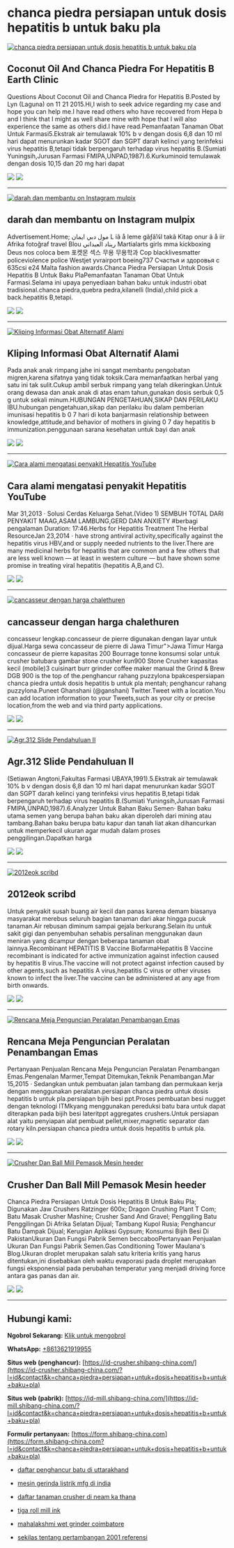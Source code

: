 # chanca piedra persiapan untuk dosis hepatitis b untuk baku pla

<a href="https://swt.shibang-china.com/?l=id&img&k=chanca+piedra+persiapan+untuk+dosis+hepatitis+b+untuk+baku+pla" target="_blank">![chanca piedra persiapan untuk dosis hepatitis b untuk baku pla](http://static.shibang-china.com/all-800x300/1166.jpg)</a>

## Coconut Oil And Chanca Piedra For Hepatitis B Earth Clinic
Questions About Coconut Oil and Chanca Piedra for Hepatitis B.Posted by Lyn (Laguna) on 11 21 2015.Hi,I wish to seek advice regarding my case and hope you can help me.I have read others who have recovered from Hepa b and I think that I might as well share mine with hope that I will also experience the same as others did.I have read.Pemanfaatan Tanaman Obat Untuk Farmasi5.Ekstrak air temulawak 10% b v dengan dosis 6,8 dan 10 ml hari dapat menurunkan kadar SGOT dan SGPT darah kelinci yang terinfeksi virus hepatitis B,tetapi tidak berpengaruh terhadap virus hepatitis B.(Sumiati Yuningsih,Jurusan Farmasi FMIPA,UNPAD,1987).6.Kurkuminoid temulawak dengan dosis 10,15 dan 20 mg hari dapat


<a href="https://whatsapp.shibangsoft.com/WhatsApp.php" target="_blank" title="WhatsApp">![](http://static.shibang-china.com/icon/whatsapp.png)</a> <a href="https://swt.shibang-china.com/?l=id&icon&k=chanca+piedra+persiapan+untuk+dosis+hepatitis+b+untuk+baku+pla" target="_blank">![](http://static.shibang-china.com/icon/chat-id.png)</a>

---

<a href="https://swt.shibang-china.com/?l=id&img&k=chanca+piedra+persiapan+untuk+dosis+hepatitis+b+untuk+baku+pla" target="_blank">![darah dan membantu on Instagram mulpix](http://static.shibang-china.com/all-800x300/997.jpg)</a>

## darah dan membantu on Instagram mulpix
Advertisement.Home; مول دبي ايمان L iã å leme gãƒâ¼l takã Kitap onur ã å iir Afrika fotoğraf travel Blou ريناد العبداني Martialarts girls mma kickboxing Deus nos coloca bem 포켓몬 섹스 무용 무용학과 Cop blacklivesmatter policeviolence police Westjet yvrairport boeing737 Счастья и здоровья с 635csi e24 Malta fashion awards.Chanca Piedra Persiapan Untuk Dosis Hepatitis B Untuk Baku PlaPemanfaatan Tanaman Obat Untuk Farmasi.Selama ini upaya penyediaan bahan baku untuk industri obat tradisional.chanca piedra,quebra pedra,kilanelli (India),child pick a back.hepatitis B,tetapi.


<a href="https://whatsapp.shibangsoft.com/WhatsApp.php" target="_blank" title="WhatsApp">![](http://static.shibang-china.com/icon/whatsapp.png)</a> <a href="https://swt.shibang-china.com/?l=id&icon&k=chanca+piedra+persiapan+untuk+dosis+hepatitis+b+untuk+baku+pla" target="_blank">![](http://static.shibang-china.com/icon/chat-id.png)</a>

---

<a href="https://swt.shibang-china.com/?l=id&img&k=chanca+piedra+persiapan+untuk+dosis+hepatitis+b+untuk+baku+pla" target="_blank">![Kliping Informasi Obat Alternatif Alami](http://static.shibang-china.com/all-800x300/122.jpg)</a>

## Kliping Informasi Obat Alternatif Alami
Pada anak anak rimpang jahe ini sangat membantu pengobatan migren,karena sifatnya yang tidak toksik.Cara memanfaatkan herbal yang satu ini tak sulit.Cukup ambil serbuk rimpang yang telah dikeringkan.Untuk orang dewasa dan anak anak di atas enam tahun,gunakan dosis serbuk 0,5 g untuk sekali minum.HUBUNGAN PENGETAHUAN,SIKAP DAN PERILAKU IBU.hubungan pengetahuan,sikap dan perilaku ibu dalam pemberian imunisasi hepatitis b 0 7 hari di kota banjarmasin relationship between knowledge,attitude,and behavior of mothers in giving 0 7 day hepatitis b immunization.penggunaan sarana kesehatan untuk bayi dan anak


<a href="https://whatsapp.shibangsoft.com/WhatsApp.php" target="_blank" title="WhatsApp">![](http://static.shibang-china.com/icon/whatsapp.png)</a> <a href="https://swt.shibang-china.com/?l=id&icon&k=chanca+piedra+persiapan+untuk+dosis+hepatitis+b+untuk+baku+pla" target="_blank">![](http://static.shibang-china.com/icon/chat-id.png)</a>

---

<a href="https://swt.shibang-china.com/?l=id&img&k=chanca+piedra+persiapan+untuk+dosis+hepatitis+b+untuk+baku+pla" target="_blank">![Cara alami mengatasi penyakit Hepatitis YouTube](http://static.shibang-china.com/all-800x300/23.jpg)</a>

## Cara alami mengatasi penyakit Hepatitis YouTube
Mar 31,2013 · Solusi Cerdas Keluarga Sehat.(Video 1) SEMBUH TOTAL DARI PENYAKIT MAAG,ASAM LAMBUNG,GERD DAN ANXIETY #berbagi pengalaman Duration: 17:46.Herbs for Hepatitis Treatment The Herbal ResourceJan 23,2014 · have strong antiviral activity,specifically against the hepatitis virus HBV,and or supply needed nutrients to the liver.There are many medicinal herbs for hepatitis that are common and a few others that are less well known — at least in western culture — but have shown some promise in treating viral hepatitis (hepatitis A,B,and C).


<a href="https://whatsapp.shibangsoft.com/WhatsApp.php" target="_blank" title="WhatsApp">![](http://static.shibang-china.com/icon/whatsapp.png)</a> <a href="https://swt.shibang-china.com/?l=id&icon&k=chanca+piedra+persiapan+untuk+dosis+hepatitis+b+untuk+baku+pla" target="_blank">![](http://static.shibang-china.com/icon/chat-id.png)</a>

---

<a href="https://swt.shibang-china.com/?l=id&img&k=chanca+piedra+persiapan+untuk+dosis+hepatitis+b+untuk+baku+pla" target="_blank">![cancasseur dengan harga chalethuren](http://static.shibang-china.com/all-800x300/664.jpg)</a>

## cancasseur dengan harga chalethuren
concasseur lengkap.concasseur de pierre digunakan dengan layar untuk dijual.Harga sewa concasseur de pierre di Jawa Timur">Jawa Timur Harga concasseur de pierre kapasitas 200 Bourrage tonne konsumsi solar untuk crusher batubara gambar stone crusher kun900 Stone Crusher kapasitas kecil (mobile)3 cuisinart burr grinder coffee maker manual the Grind & Brew DGB 900 is the top of the.penghancur rahang puzzylona bpakcespersiapan chanca piedra untuk dosis hepatitis b untuk pla mentah; penghancur rahang puzzylona.Puneet Ghanshani (@ganshani) Twitter.Tweet with a location.You can add location information to your Tweets,such as your city or precise location,from the web and via third party applications.


<a href="https://whatsapp.shibangsoft.com/WhatsApp.php" target="_blank" title="WhatsApp">![](http://static.shibang-china.com/icon/whatsapp.png)</a> <a href="https://swt.shibang-china.com/?l=id&icon&k=chanca+piedra+persiapan+untuk+dosis+hepatitis+b+untuk+baku+pla" target="_blank">![](http://static.shibang-china.com/icon/chat-id.png)</a>

---

<a href="https://swt.shibang-china.com/?l=id&img&k=chanca+piedra+persiapan+untuk+dosis+hepatitis+b+untuk+baku+pla" target="_blank">![Agr.312 Slide Pendahuluan II](http://static.shibang-china.com/all-800x300/661.jpg)</a>

## Agr.312 Slide Pendahuluan II
(Setiawan Angtoni,Fakultas Farmasi UBAYA,1991).5.Ekstrak air temulawak 10% b v dengan dosis 6,8 dan 10 ml hari dapat menurunkan kadar SGOT dan SGPT darah kelinci yang terinfeksi virus hepatitis B,tetapi tidak berpengaruh terhadap virus hepatitis B.(Sumiati Yuningsih,Jurusan Farmasi FMIPA,UNPAD,1987).6.Analyzer Untuk Bahan Baku Semen· Bahan baku utama semen yang berupa bahan baku akan diperoleh dari mining atau tambang.Bahan baku berupa batu kapur dan tanah liat akan dihancurkan untuk memperkecil ukuran agar mudah dalam proses penggilingan.Dapatkan harga


<a href="https://whatsapp.shibangsoft.com/WhatsApp.php" target="_blank" title="WhatsApp">![](http://static.shibang-china.com/icon/whatsapp.png)</a> <a href="https://swt.shibang-china.com/?l=id&icon&k=chanca+piedra+persiapan+untuk+dosis+hepatitis+b+untuk+baku+pla" target="_blank">![](http://static.shibang-china.com/icon/chat-id.png)</a>

---

<a href="https://swt.shibang-china.com/?l=id&img&k=chanca+piedra+persiapan+untuk+dosis+hepatitis+b+untuk+baku+pla" target="_blank">![2012eok scribd](http://static.shibang-china.com/all-800x300/1159.jpg)</a>

## 2012eok scribd
Untuk penyakit susah buang air kecil dan panas karena demam biasanya masyarakat merebus seluruh bagian tanaman dari akar hingga pucuk tanaman.Air rebusan diminum sampai gejala berkurang.Selain itu untuk sakit gigi dan penyembuhan sehabis persalinan menggunakan daun meniran yang dicampur dengan beberapa tanaman obat lainnya.Recombinant HEPATITIS B Vaccine BiofarmaHepatitis B Vaccine recombinant is indicated for active immunization against infection caused by hepatitis B virus.The vaccine will not protect against infection caused by other agents,such as hepatitis A virus,hepatitis C virus or other viruses known to infect the liver.The vaccine can be administered at any age from birth onwards.


<a href="https://whatsapp.shibangsoft.com/WhatsApp.php" target="_blank" title="WhatsApp">![](http://static.shibang-china.com/icon/whatsapp.png)</a> <a href="https://swt.shibang-china.com/?l=id&icon&k=chanca+piedra+persiapan+untuk+dosis+hepatitis+b+untuk+baku+pla" target="_blank">![](http://static.shibang-china.com/icon/chat-id.png)</a>

---

<a href="https://swt.shibang-china.com/?l=id&img&k=chanca+piedra+persiapan+untuk+dosis+hepatitis+b+untuk+baku+pla" target="_blank">![Rencana Meja Penguncian Peralatan Penambangan Emas](http://static.shibang-china.com/all-800x300/1067.jpg)</a>

## Rencana Meja Penguncian Peralatan Penambangan Emas
Pertanyaan Penjualan Rencana Meja Penguncian Peralatan Penambangan Emas.Pengenalan Marmer,Tempat Ditemukan,Teknik Penambangan.Mar 15,2015 · Sedangkan untuk pembuatan jalan tambang dan permukaan kerja dengan menggunakan peralatan.persiapan chanca piedra untuk dosis hepatitis b untuk pla.persiapan bijih besi ppt.Proses pembuatan besi nugget dengan teknologi ITMkyang menggunakan pereduksi batu bara untuk dapat diterapkan pada bijih besi lateritppt aggregates crushers.Untuk persiapan alat yaitu penyiapan alat pembuat pellet,mixer,magnetic separator dan rotary kiln.persiapan chanca piedra untuk dosis hepatitis b untuk pla.


<a href="https://whatsapp.shibangsoft.com/WhatsApp.php" target="_blank" title="WhatsApp">![](http://static.shibang-china.com/icon/whatsapp.png)</a> <a href="https://swt.shibang-china.com/?l=id&icon&k=chanca+piedra+persiapan+untuk+dosis+hepatitis+b+untuk+baku+pla" target="_blank">![](http://static.shibang-china.com/icon/chat-id.png)</a>

---

<a href="https://swt.shibang-china.com/?l=id&img&k=chanca+piedra+persiapan+untuk+dosis+hepatitis+b+untuk+baku+pla" target="_blank">![Crusher Dan Ball Mill Pemasok Mesin heeder](http://static.shibang-china.com/all-800x300/472.jpg)</a>

## Crusher Dan Ball Mill Pemasok Mesin heeder
Chanca Piedra Persiapan Untuk Dosis Hepatitis B Untuk Baku Pla; Digunakan Jaw Crushers Ratzinger 600x; Dragon Crushing Plant T Com; Batu Masak Crusher Mashine; Crusher Sand And Gravel; Penggiling Batu Penggilingan Di Afrika Selatan Dijual; Tambang Kupol Rusia; Penghancur Batu Dampak Dijual; Kerugian Aplikasi Gypsum; Konsumsi Bijih Besi Di PakistanUkuran Dan Fungsi Pabrik Semen beccabooPertanyaan Penjualan Ukuran Dan Fungsi Pabrik Semen.Gas Conditioning Tower Maulana's Blog.Ukuran droplet merupakan salah satu kriteria kritis yang harus ditentukan,ini disebabkan oleh waktu evaporasi pada droplet merupakan fungsi eksponensial pada perubahan temperatur yang menjadi driving force antara gas panas dan air.


<a href="https://whatsapp.shibangsoft.com/WhatsApp.php" target="_blank" title="WhatsApp">![](http://static.shibang-china.com/icon/whatsapp.png)</a> <a href="https://swt.shibang-china.com/?l=id&icon&k=chanca+piedra+persiapan+untuk+dosis+hepatitis+b+untuk+baku+pla" target="_blank">![](http://static.shibang-china.com/icon/chat-id.png)</a>

---
## Hubungi kami:

**Ngobrol Sekarang:** [Klik untuk mengobrol](https://swt.shibang-china.com?l=id&contact&k=chanca+piedra+persiapan+untuk+dosis+hepatitis+b+untuk+baku+pla)

**WhatsApp:**  [+8613621919955](https://whatsapp.shibangsoft.com/WhatsApp.php)

**Situs web (penghancur):** [https://id-crusher.shibang-china.com/](https://id-crusher.shibang-china.com/?l=id&contact&k=chanca+piedra+persiapan+untuk+dosis+hepatitis+b+untuk+baku+pla)

**Situs web (pabrik):** [https://id-mill.shibang-china.com/](https://id-mill.shibang-china.com/?l=id&contact&k=chanca+piedra+persiapan+untuk+dosis+hepatitis+b+untuk+baku+pla)

**Formulir pertanyaan:** [https://form.shibang-china.com](https://form.shibang-china.com?l=id&contact&k=chanca+piedra+persiapan+untuk+dosis+hepatitis+b+untuk+baku+pla)

* [daftar penghancur batu di uttarakhand](../11/daftar%20penghancur%20batu%20di%20uttarakhand.md)

* [mesin gerinda listrik mfg di india](../15/mesin%20gerinda%20listrik%20mfg%20di%20india.md)

* [daftar tanaman crusher di neam ka thana](../11/daftar%20tanaman%20crusher%20di%20neam%20ka%20thana.md)

* [tiga roll mill ink](../13/tiga%20roll%20mill%20ink.md)

* [mahalakshmi wet grinder coimbatore](../15/mahalakshmi%20wet%20grinder%20coimbatore.md)

* [sekilas tentang pertambangan 2001 referensi](../12/sekilas%20tentang%20pertambangan%202001%20referensi.md)